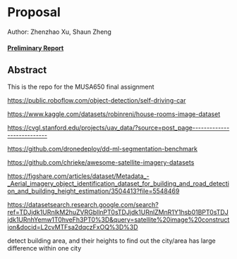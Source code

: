 # Proposal

Author: Zhenzhao Xu, Shaun Zheng

#### [Preliminary Report](./reports/preliminary-report.md)

## Abstract


This is the repo for the MUSA650 final assignment

https://public.roboflow.com/object-detection/self-driving-car

https://www.kaggle.com/datasets/robinreni/house-rooms-image-dataset

https://cvgl.stanford.edu/projects/uav_data/?source=post_page---------------------------

https://github.com/dronedeploy/dd-ml-segmentation-benchmark

https://github.com/chrieke/awesome-satellite-imagery-datasets

https://figshare.com/articles/dataset/Metadata_-_Aerial_imagery_object_identification_dataset_for_building_and_road_detection_and_building_height_estimation/3504413?file=5548469



https://datasetsearch.research.google.com/search?ref=TDJjdk1URnlkM2huZVRGbllnPT0sTDJjdk1URnlZMnR1Y1hsb01BPT0sTDJjdk1URnhYemw1T0hveFh3PT0%3D&query=satellite%20image%20construction&docid=L2cvMTFsa2dqczFxOQ%3D%3D



detect building area, and their heights to find out the city/area has large difference within one city

